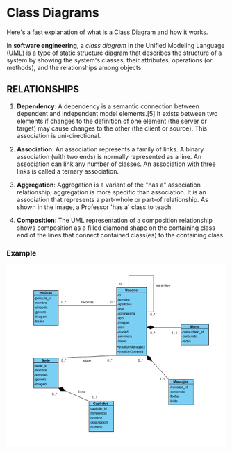 # **Class Diagrams**

Here's a fast explanation of what is a Class Diagram and how it works.

In **software engineering**, a *class diagram* in the Unified Modeling Language (UML) is a type of static structure diagram that describes the structure of a system by showing the system's classes, their attributes, operations (or methods), and the relationships among objects.

## RELATIONSHIPS

1. **Dependency**: A dependency is a semantic connection between dependent and independent model elements.[5] It exists between two elements if changes to the definition of one element (the server or target) may cause changes to the other (the client or source). This association is uni-directional.

2. **Association**: An association represents a family of links. A binary association (with two ends) is normally represented as a line. An association can link any number of classes. An association with three links is called a ternary association.

3. **Aggregation**: Aggregation is a variant of the "has a" association relationship; aggregation is more specific than association. It is an association that represents a part-whole or part-of relationship. As shown in the image, a Professor 'has a' class to teach.

4. **Composition**: The UML representation of a composition relationship shows composition as a filled diamond shape on the containing class end of the lines that connect contained class(es) to the containing class.

###  Example

![Example](../Media/Example_ClassDiagram.jpg)
